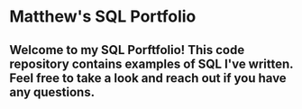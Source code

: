 # Matthew's SQL Portfolio

## Welcome to my SQL Porftfolio! This code repository contains examples of SQL I've written. Feel free to take a look and reach out if you have any questions.
